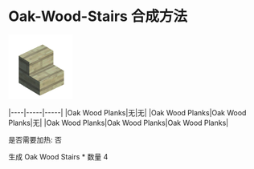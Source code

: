 # Oak-Wood-Stairs 合成方法

![Icon](98e0d8cd26a0ddf4bb5109849f5c0926.png)

|----|-----|-----|
|Oak Wood Planks|无|无|
|Oak Wood Planks|Oak Wood Planks|无|
|Oak Wood Planks|Oak Wood Planks|Oak Wood Planks|

是否需要加热: 否

生成 Oak Wood Stairs \* 数量 4
<br/> <br/> <br/> 

